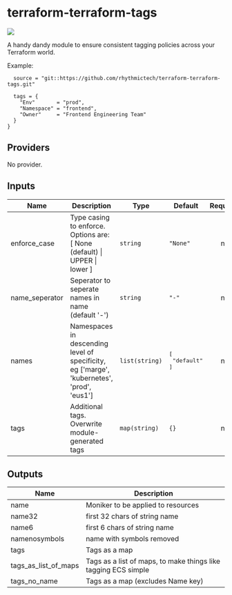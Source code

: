 # terraform-terraform-tags
[![](https://github.com/rhythmictech/terraform-terraform-tags/workflows/check/badge.svg)](https://github.com/rhythmictech/terraform-terraform-tags/actions)

A handy dandy module to ensure consistent tagging policies across your Terraform world.

Example:

```module "tags" {
  source = "git::https://github.com/rhythmictech/terraform-terraform-tags.git"

  tags = {
    "Env"       = "prod",
    "Namespace" = "frontend",
    "Owner"     = "Frontend Engineering Team"
  }
}
```

<!-- BEGINNING OF PRE-COMMIT-TERRAFORM DOCS HOOK -->
## Providers

No provider.

## Inputs

| Name | Description | Type | Default | Required |
|------|-------------|------|---------|:-----:|
| enforce\_case | Type casing to enforce. Options are: [ None (default) \| UPPER \| lower ] | `string` | `"None"` | no |
| name\_seperator | Seperator to seperate names in name (default '-') | `string` | `"-"` | no |
| names | Namespaces in descending level of specificity, eg ['marge', 'kubernetes', 'prod', 'eus1'] | `list(string)` | <pre>[<br>  "default"<br>]<br></pre> | no |
| tags | Additional tags. Overwrite module-generated tags | `map(string)` | `{}` | no |

## Outputs

| Name | Description |
|------|-------------|
| name | Moniker to be applied to resources |
| name32 | first 32 chars of string name |
| name6 | first 6 chars of string name |
| namenosymbols | name with symbols removed |
| tags | Tags as a map |
| tags\_as\_list\_of\_maps | Tags as a list of maps, to make things like tagging ECS simple |
| tags\_no\_name | Tags as a map (excludes Name key) |

<!-- END OF PRE-COMMIT-TERRAFORM DOCS HOOK -->
